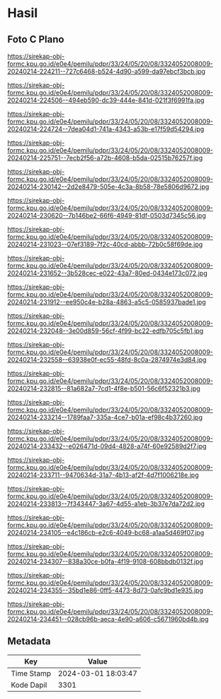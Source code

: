 # Hasil

## Foto C Plano

https://sirekap-obj-formc.kpu.go.id/e0e4/pemilu/pdpr/33/24/05/20/08/3324052008009-20240214-224211--727c6468-b524-4d90-a599-da97ebcf3bcb.jpg

https://sirekap-obj-formc.kpu.go.id/e0e4/pemilu/pdpr/33/24/05/20/08/3324052008009-20240214-224506--494eb590-dc39-444e-841d-021f3f6991fa.jpg

https://sirekap-obj-formc.kpu.go.id/e0e4/pemilu/pdpr/33/24/05/20/08/3324052008009-20240214-224724--7dea04d1-741a-4343-a53b-e17f59d54294.jpg

https://sirekap-obj-formc.kpu.go.id/e0e4/pemilu/pdpr/33/24/05/20/08/3324052008009-20240214-225751--7ecb2f56-a72b-4608-b5da-02515b76257f.jpg

https://sirekap-obj-formc.kpu.go.id/e0e4/pemilu/pdpr/33/24/05/20/08/3324052008009-20240214-230142--2d2e8479-505e-4c3a-8b58-78e5806d9672.jpg

https://sirekap-obj-formc.kpu.go.id/e0e4/pemilu/pdpr/33/24/05/20/08/3324052008009-20240214-230620--7b146be2-66f6-4949-81df-0503d7345c56.jpg

https://sirekap-obj-formc.kpu.go.id/e0e4/pemilu/pdpr/33/24/05/20/08/3324052008009-20240214-231023--07ef3189-7f2c-40cd-abbb-72b0c58f69de.jpg

https://sirekap-obj-formc.kpu.go.id/e0e4/pemilu/pdpr/33/24/05/20/08/3324052008009-20240214-231652--3b528cec-e022-43a7-80ed-0434e173c072.jpg

https://sirekap-obj-formc.kpu.go.id/e0e4/pemilu/pdpr/33/24/05/20/08/3324052008009-20240214-231912--ee950c4e-b28a-4863-a5c5-0585937bade1.jpg

https://sirekap-obj-formc.kpu.go.id/e0e4/pemilu/pdpr/33/24/05/20/08/3324052008009-20240214-232048--3e00d859-56cf-4f99-bc22-edfb705c5fb1.jpg

https://sirekap-obj-formc.kpu.go.id/e0e4/pemilu/pdpr/33/24/05/20/08/3324052008009-20240214-232558--63938e0f-ec55-48fd-8c0a-2874974e3d84.jpg

https://sirekap-obj-formc.kpu.go.id/e0e4/pemilu/pdpr/33/24/05/20/08/3324052008009-20240214-232815--81a682a7-7cd1-4f8e-b501-56c6f52321b3.jpg

https://sirekap-obj-formc.kpu.go.id/e0e4/pemilu/pdpr/33/24/05/20/08/3324052008009-20240214-233214--1789faa7-335a-4ce7-b01a-ef98c4b37260.jpg

https://sirekap-obj-formc.kpu.go.id/e0e4/pemilu/pdpr/33/24/05/20/08/3324052008009-20240214-233432--e026471d-09d4-4828-a74f-60e92589d2f7.jpg

https://sirekap-obj-formc.kpu.go.id/e0e4/pemilu/pdpr/33/24/05/20/08/3324052008009-20240214-233711--9470634d-31a7-4b13-af2f-4d7f1006218e.jpg

https://sirekap-obj-formc.kpu.go.id/e0e4/pemilu/pdpr/33/24/05/20/08/3324052008009-20240214-233813--7f343447-3a67-4d55-a1eb-3b37e7da72d2.jpg

https://sirekap-obj-formc.kpu.go.id/e0e4/pemilu/pdpr/33/24/05/20/08/3324052008009-20240214-234105--e4c186cb-e2c6-4049-bc68-a1aa5d469f07.jpg

https://sirekap-obj-formc.kpu.go.id/e0e4/pemilu/pdpr/33/24/05/20/08/3324052008009-20240214-234307--838a30ce-b0fa-4f19-9108-608bbdb0132f.jpg

https://sirekap-obj-formc.kpu.go.id/e0e4/pemilu/pdpr/33/24/05/20/08/3324052008009-20240214-234355--35bd1e86-0ff5-4473-8d73-0afc9bd1e935.jpg

https://sirekap-obj-formc.kpu.go.id/e0e4/pemilu/pdpr/33/24/05/20/08/3324052008009-20240214-234451--028cb96b-aeca-4e90-a606-c5671960bd4b.jpg


## Metadata

| Key        | Value               |
| ---------- | ------------------- |
| Time Stamp | 2024-03-01 18:03:47 |
| Kode Dapil | 3301                |



